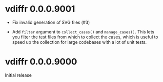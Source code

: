 
# vdiffr 0.0.0.9001

* Fix invalid generation of SVG files (#3)

* Add `filter` argument to `collect_cases()` and `manage_cases()`.
  This lets you filter the test files from which to collect the cases,
  which is useful to speed up the collection for large codebases with
  a lot of unit tests.


# vdiffr 0.0.0.9000

Initial release
